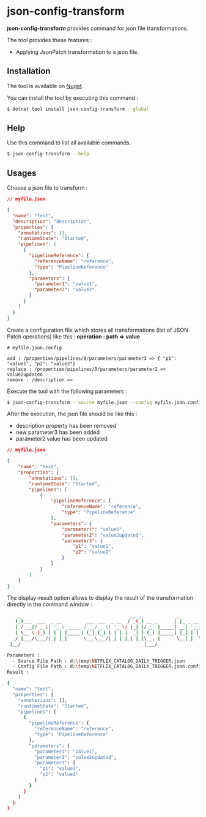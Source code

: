 # json-config-transform

**json-config-transform** provides command for json file transformations.

The tool provides these features :
- Applying JsonPatch transformation to a json file.

## Installation

The tool is available on [Nuget](https://www.nuget.org/packages/json-config-transform).

You can install the tool by executing this command :

```bash
$ dotnet tool install json-config-transform --global
```

## Help

Use this command to list all available commands.

```bash
$ json-config-transform --help
```

## Usages

Choose a json file to transform :

```json
// myfile.json

{
  "name": "test",
  "description": "description",
  "properties": {
    "annotations": [],
    "runtimeState": "Started",
    "pipelines": [
      {
        "pipelineReference": {
          "referenceName": "reference",
          "type": "PipelineReference"
        },
        "parameters": {
          "parameter1": "value1",
          "parameter2": "value2"
        }
      }
    ]
  }
}
```

Create a configuration file which stores all transformations (list of JSON Patch operations) like this : **operation : path => value**

```
# myfile.json.config

add : /properties/pipelines/0/parameters/parameter3 => { "p1": "value1", "p2": "value2"}
replace : /properties/pipelines/0/parameters/parameter2 => value2updated
remove : /description =>
```

Execute the tool with the following parameters :

``` bash
$ json-config-transform --source myfile.json --config myfile.json.config --display-result
```

After the execution, the json file should be like this :
- description property has been removed
- new parameter3 has been added
- parameter2 value has been updated

```json
// myfile.json

{
	"name": "test",
	"properties": {
		"annotations": [],
		"runtimeState": "Started",
		"pipelines": [
			{
				"pipelineReference": {
					"referenceName": "reference",
					"type": "PipelineReference"
				},
				"parameters": {
					"parameter1": "value1",
					"parameter2": "value2updated",
					"parameter3": {
						"p1": "value1",
						"p2": "value2"
					}
				}
			}
		]
	}
}
```

The display-result option allows to display the result of the transformation directly in the command window :

``` bash
    _                                        __ _             _                        __
   (_)___  ___  _ __         ___ ___  _ __  / _(_) __ _      | |_ _ __ __ _ _ __  ___ / _| ___  _ __ _ __ ___
   | / __|/ _ \| '_ \ _____ / __/ _ \| '_ \| |_| |/ _` |_____| __| '__/ _` | '_ \/ __| |_ / _ \| '__| '_ ` _ \
   | \__ \ (_) | | | |_____| (_| (_) | | | |  _| | (_| |_____| |_| | | (_| | | | \__ \  _| (_) | |  | | | | | |
  _/ |___/\___/|_| |_|      \___\___/|_| |_|_| |_|\__, |      \__|_|  \__,_|_| |_|___/_|  \___/|_|  |_| |_| |_|
 |__/                                             |___/

Parameters :
  - Source File Path : d:\temp\NETFLIX_CATALOG_DAILY_TRIGGER.json
  - Config File Path : d:\temp\NETFLIX_CATALOG_DAILY_TRIGGER.json.config
Result :

{
  "name": "test",
  "properties": {
    "annotations": [],
    "runtimeState": "Started",
    "pipelines": [
      {
        "pipelineReference": {
          "referenceName": "reference",
          "type": "PipelineReference"
        },
        "parameters": {
          "parameter1": "value1",
          "parameter2": "value2updated",
          "parameter3": {
            "p1": "value1",
            "p2": "value2"
          }
        }
      }
    ]
  }
}

